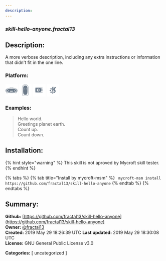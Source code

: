 ```yaml
---
description: 
---
```


### _skill-hello-anyone.fractal13_  
## Description:  
A more verbose description, including any extra instructions or
information that didn't fit in the one line.  
  
  
### Platform:  
 ![Mark I](../.gitbook/assets/mark-1-icon.png)  ![Mark II](../.gitbook/assets/mark-2-icon.png)  ![Picroft](../.gitbook/assets/picroft-icon.png)  ![plasmoid](../.gitbook/assets/kde.png)   
### Examples:  
> Hello world.  
> Greetings planet earth.  
> Count up.  
> Count down.  
  
## Installation:  
{% hint style="warning" %}
This skill is not aproved by Mycroft skill tester.
{% endhint %}
    
{% tabs %}
{% tab title="Install by mycroft-msm" %}
``` mycroft-msm install https://github.com/fractal13/skill-hello-anyone```
{% endtab %}
  {% endtabs %}
    
## Summary:  
**Github:** [https://github.com/fractal13/skill-hello-anyone](https://github.com/fractal13/skill-hello-anyone)  
**Owner:** [@fractal13](https://github.com/fractal13)  
**Created:** 2019 May 29 18:26:39 UTC  **Last updated:** 2019 May 29 18:30:08 UTC  
**License:** GNU General Public License v3.0  
  
**Categories:** [ uncategorized ]   
